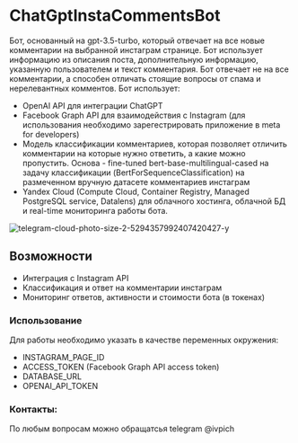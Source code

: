 # ChatGptInstaCommentsBot
Бот, основанный на gpt-3.5-turbo, который отвечает на все новые комментарии на выбранной инстаграм странице. Бот использует информацию из описания поста, дополнительную информацию, указанную пользователем и текст комментария. Бот отвечает не на все комментарии, а способен отличать стоящие вопросы от спама и нерелевантных комментов.
Бот использует:
- OpenAI API для интеграции ChatGPT
- Facebook Graph API для взаимодействия с Instagram (для использования необходимо зарегестрировать приложение в meta for developers)
- Модель классификации комментариев, которая позволяет отличить комментарии на которые нужно ответить, а какие можно пропустить. Основа - fine-tuned bert-base-multilingual-cased на задачу классификации (BertForSequenceClassification) на размеченном вручную датасете комментариев инстаграм
- Yandex Cloud (Compute Cloud, Container Registry, Managed PostgreSQL service, Datalens) для облачного хостинга, облачной БД и real-time мониторинга работы бота.

![telegram-cloud-photo-size-2-5294357992407420427-y](https://github.com/ivpich/ChatGptInstaCommentsBot/assets/127900049/c6b28196-82ab-4d48-ac06-da7d788ccbcd)

## Возможности

- Интеграция с Instagram API
- Классификация и ответ на комментарии инстаграм
- Мониторинг ответов, активности и стоимости бота (в токенах)


### Использование
Для работы необходимо указать в качестве переменных окружения:
- INSTAGRAM_PAGE_ID
- ACCESS_TOKEN (Facebook Graph API access token)
- DATABASE_URL
- OPENAI_API_TOKEN



### Контакты:
По любым вопросам можно обращатсья telegram @ivpich
